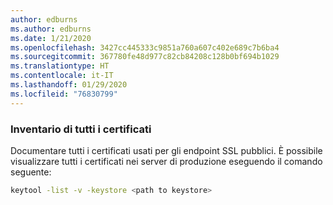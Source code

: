 ```yaml
---
author: edburns
ms.author: edburns
ms.date: 1/21/2020
ms.openlocfilehash: 3427cc445333c9851a760a607c402e689c7b6ba4
ms.sourcegitcommit: 367780fe48d977c82cb84208c128b0bf694b1029
ms.translationtype: HT
ms.contentlocale: it-IT
ms.lasthandoff: 01/29/2020
ms.locfileid: "76830799"
---
```

### <a name="inventory-all-certificates"></a>Inventario di tutti i certificati

Documentare tutti i certificati usati per gli endpoint SSL pubblici. È possibile visualizzare tutti i certificati nei server di produzione eseguendo il comando seguente:

```bash
keytool -list -v -keystore <path to keystore>
```
